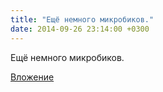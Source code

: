 ```yaml
---
title: "Ещё немного микробиков."
date: 2014-09-26 23:14:00 +0300
---
```


Ещё немного микробиков.

[Вложение](https://vk.com/photo41076938_341278441)
